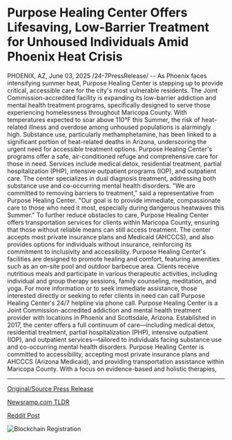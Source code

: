 # Purpose Healing Center Offers Lifesaving, Low-Barrier Treatment for Unhoused Individuals Amid Phoenix Heat Crisis

PHOENIX, AZ, June 03, 2025 /24-7PressRelease/ -- As Phoenix faces intensifying summer heat, Purpose Healing Center is stepping up to provide critical, accessible care for the city's most vulnerable residents. The Joint Commission-accredited facility is expanding its low-barrier addiction and mental health treatment programs, specifically designed to serve those experiencing homelessness throughout Maricopa County.  With temperatures expected to soar above 110°F this Summer, the risk of heat-related illness and overdose among unhoused populations is alarmingly high. Substance use, particularly methamphetamine, has been linked to a significant portion of heat-related deaths in Arizona, underscoring the urgent need for accessible treatment options.   Purpose Healing Center's programs offer a safe, air-conditioned refuge and comprehensive care for those in need.  Services include medical detox, residential treatment, partial hospitalization (PHP), intensive outpatient programs (IOP), and outpatient care. The center specializes in dual diagnosis treatment, addressing both substance use and co-occurring mental health disorders.   "We are committed to removing barriers to treatment," said a representative from Purpose Healing Center. "Our goal is to provide immediate, compassionate care to those who need it most, especially during dangerous heatwaves this Summer."  To further reduce obstacles to care, Purpose Healing Center offers transportation services for clients within Maricopa County, ensuring that those without reliable means can still access treatment.  The center accepts most private insurance plans and Medicaid (AHCCCS), and also provides options for individuals without insurance, reinforcing its commitment to inclusivity and accessibility.   Purpose Healing Center's facilities are designed to promote healing and comfort, featuring amenities such as an on-site pool and outdoor barbecue area. Clients receive nutritious meals and participate in various therapeutic activities, including individual and group therapy sessions, family counseling, meditation, and yoga.   For more information or to seek immediate assistance, those interested directly or seeking to refer clients in need can call Purpose Healing Center's 24/7 helpline via phone call.  Purpose Healing Center is a Joint Commission-accredited addiction and mental health treatment provider with locations in Phoenix and Scottsdale, Arizona.   Established in 2017, the center offers a full continuum of care—including medical detox, residential treatment, partial hospitalization (PHP), intensive outpatient (IOP), and outpatient services—tailored to individuals facing substance use and co-occurring mental health disorders.   Purpose Healing Center is committed to accessibility, accepting most private insurance plans and AHCCCS (Arizona Medicaid), and providing transportation assistance within Maricopa County. With a focus on evidence-based and holistic therapies, 

---

[Original/Source Press Release](https://www.24-7pressrelease.com/press-release/523338/purpose-healing-center-offers-lifesaving-low-barrier-treatment-for-unhoused-individuals-amid-phoenix-heat-crisis)
                    

[Newsramp.com TLDR](https://newsramp.com/curated-news/phoenix-s-purpose-healing-center-expands-care-for-homeless-amid-summer-heat/e912d9618065bf4f5f202c527e5e9d2f) 

 



[Reddit Post](https://www.reddit.com/r/HealthCareNewsInfo/comments/1l25so7/phoenixs_purpose_healing_center_expands_care_for/) 



![Blockchain Registration](https://cdn.newsramp.app/24-7PressRelease/qrcode/256/3/ulnalSmU.webp)